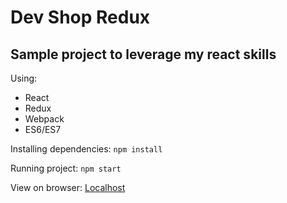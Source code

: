 # Dev Shop Redux
## Sample project to leverage my react skills

Using:
- React
- Redux
- Webpack
- ES6/ES7

Installing dependencies:
`npm install`

Running project:
`npm start`

View on browser:
[Localhost](https://fskinner-dev-shop.herokuapp.com)
